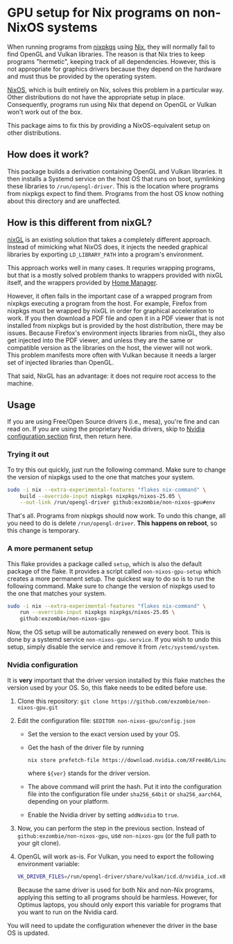 <!--
SPDX-FileCopyrightText: 2025 Jure Varlec <jure@varlec.si>

SPDX-License-Identifier: MIT
-->

# GPU setup for Nix programs on non-NixOS systems

When running programs from [nixpkgs][nixpkgs] using [Nix][nix], they will
normally fail to find OpenGL and Vulkan libraries. The reason is that Nix tries
to keep programs "hermetic", keeping track of all dependencies. However, this is
not appropriate for graphics drivers because they depend on the hardware and
must thus be provided by the operating system.

[nix]: https://nixos.org/
[nixpkgs]: https://github.com/NixOS/nixpkgs

[NixOS][nix], which is built entirely on Nix, solves this problem in a
particular way. Other distributions do not have the appropriate setup in place.
Consequently, programs run using Nix that depend on OpenGL or Vulkan won't work
out of the box.

This package aims to fix this by providing a NixOS-equivalent setup on other
distributions.


## How does it work?

This package builds a derivation containing OpenGL and Vulkan libraries. It then
installs a Systemd service on the host OS that runs on boot, symlinking these
libraries to `/run/opengl-driver`. This is the location where programs from
nixpkgs expect to find them. Programs from the host OS know nothing about this
directory and are unaffected.


## How is this different from nixGL?

[nixGL][nixgl] is an existing solution that takes a completely different
approach. Instead of mimicking what NixOS does, it injects the needed graphical
libraries by exporting `LD_LIBRARY_PATH` into a program's environment.

This approach works well in many cases. It requries wrapping programs, but that
is a mostly solved problem thanks to wrappers provided with nixGL itself, and
the wrappers provided by [Home Manager][hm].

[nixgl]: https://github.com/nix-community/nixGL
[hm]: https://nix-community.github.io/home-manager/index.xhtml#sec-usage-gpu-non-nixos

However, it often fails in the important case of a wrapped program from nixpkgs
executing a program from the host. For example, Firefox from nixpkgs must be
wrapped by nixGL in order for graphical acceleration to work. If you then
download a PDF file and open it in a PDF viewer that is not installed from
nixpkgs but is provided by the host distribution, there may be issues. Because
Firefox's environment injects libraries from nixGL, they also get injected into
the PDF viewer, and unless they are the same or compatible version as the
libraries on the host, the viewer will not work. This problem manifests more
often with Vulkan because it needs a larger set of injected libraries than
OpenGL.

That said, NixGL has an advantage: it does not require root access to the
machine.


## Usage

If you are using Free/Open Source drivers (i.e., mesa), you're fine and can read
on. If you are using the proprietary Nvidia drivers, skip to [Nvidia
configuration section](#nvidia-configuration) first, then return here.


### Trying it out

To try this out quickly, just run the following command. Make sure to change the
version of nixpkgs used to the one that matches your system.

``` sh
sudo -i nix --extra-experimental-features "flakes nix-command" \
    build --override-input nixpkgs nixpkgs/nixos-25.05 \
    --out-link /run/opengl-driver github:exzombie/non-nixos-gpu#env
```

That's all. Programs from nixpkgs should now work. To undo this change, all you
need to do is delete `/run/opengl-driver`. **This happens on reboot**, so this
change is temporary.


### A more permanent setup

This flake provides a package called `setup`, which is also the default package
of the flake. It provides a script called `non-nixos-gpu-setup` which creates a
more permanent setup. The quickest way to do so is to run the following command.
Make sure to change the version of nixpkgs used to the one that matches your
system.

``` sh
sudo -i nix --extra-experimental-features "flakes nix-command" \
    run --override-input nixpkgs nixpkgs/nixos-25.05 \
    github:exzombie/non-nixos-gpu
```

Now, the OS setup will be automatically renewed on every boot. This is done by a
systemd service `non-nixos-gpu.service`. If you wish to undo this setup, simply
disable the service and remove it from `/etc/systemd/system`.


### Nvidia configuration

It is **very** important that the driver version installed by this flake matches
the version used by your OS. So, this flake needs to be edited before use.

1. Clone this repository: `git clone
   https://github.com/exzombie/non-nixos-gpu.git`
1. Edit the configuration file: `$EDITOR non-nixos-gpu/config.json`
   - Set the version to the exact version used by your OS.
   - Get the hash of the driver file by running

     ```sh
     nix store prefetch-file https://download.nvidia.com/XFree86/Linux-x86_64/${ver}/NVIDIA-Linux-x86_64-${ver}.run
     ```

     where `${ver}` stands for the driver version.
   - The above command will print the hash. Put it into the configuration file
     into the configuration file under `sha256_64bit` or `sha256_aarch64`,
     depending on your platform.
   - Enable the Nvidia driver by setting `addNvidia` to `true`.
1. Now, you can perform the step in the previous section. Instead of
   `github:exzombie/non-nixos-gpu`, use `non-nixos-gpu` (or the full path to
   your git clone).
1. OpenGL will work as-is. For Vulkan, you need to export the following
   environment variable:

   ```sh
   VK_DRIVER_FILES=/run/opengl-driver/share/vulkan/icd.d/nvidia_icd.x86_64.json
   ```

   Because the same driver is used for both Nix and non-Nix programs, applying
   this setting to all programs should be harmless. However, for Optimus
   laptops, you should only export this variable for programs that you want to
   run on the Nvidia card.

You will need to update the configuration whenever the driver in the base OS is
updated.
